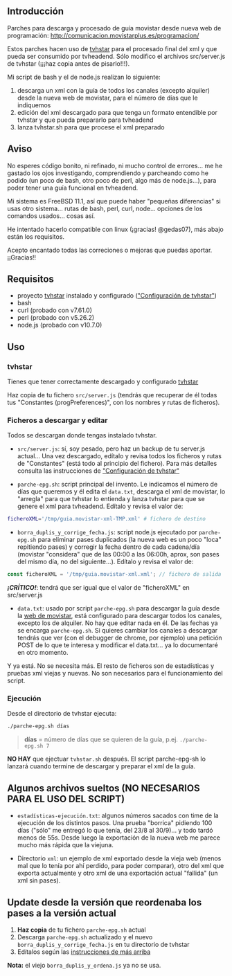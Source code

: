 ## Introducción
Parches para descarga y procesado de guía movistar desde nueva web de programación: http://comunicacion.movistarplus.es/programacion/

Estos parches hacen uso de [tvhstar](https://github.com/LuisPalacios/tvhstar) para el procesado final del xml y que pueda ser consumido por tvheadend. Sólo modifico el archivos src/server.js de tvhstar (¡¡¡haz copia antes de pisarlo!!!).

Mi script de bash y el de node.js realizan lo siguiente:

1. descarga un xml con la guía de todos los canales (excepto alquiler) desde la nueva web de movistar, para el número de días que le indiquemos
2. edición del xml descargado para que tenga un formato entendible por tvhstar y que pueda prepararlo para tvheadend
3. lanza tvhstar.sh para que procese el xml preparado

## Aviso
No esperes código bonito, ni refinado, ni mucho control de errores... me he gastado los ojos investigando, comprendiendo y parcheando como he podido (un poco de bash, otro poco de perl, algo más de node.js...), para poder tener una guía funcional en tvheadend.

Mi sistema es FreeBSD 11.1, así que puede haber "pequeñas diferencias" si usas otro sistema... rutas de bash, perl, curl, node... opciones de los comandos usados... cosas así.

He intentado hacerlo compatible con linux (¡gracias! @gedas07), más abajo están los requisitos.

Acepto encantado todas las correciones o mejoras que puedas aportar. ¡¡Gracias!!

## Requisitos
- proyecto [tvhstar](https://github.com/LuisPalacios/tvhstar) instalado y configurado (["Configuración de tvhstar"](https://github.com/LuisPalacios/tvhstar/blob/master/README.md#configuraci%C3%B3n))
- bash
- curl (probado con v7.61.0)
- perl (probado con v5.26.2)
- node.js (probado con v10.7.0)

## Uso

### tvhstar
Tienes que tener correctamente descargado y configurado [tvhstar](https://github.com/LuisPalacios/tvhstar)

Haz copia de tu fichero `src/server.js` (tendrás que recuperar de él todas tus "Constantes (progPreferences)", con los nombres y rutas de ficheros).

### Ficheros a descargar y editar
Todos se descargan donde tengas instalado tvhstar.

- `src/server.js`: sí, soy pesado, pero haz un backup de tu server.js actual... Una vez descargado, edítalo y revisa todos los ficheros y rutas de "Constantes" (está todo al principio del fichero). Para más detalles consulta las instrucciones de ["Configuración de tvhstar"](https://github.com/LuisPalacios/tvhstar/blob/master/README.md#configuraci%C3%B3n)

- `parche-epg.sh`: script principal del invento. Le indicamos el número de días que queremos y él edita el `data.txt`, descarga el xml de movistar, lo "arregla" para que tvhstar lo entienda y lanza tvhstar para que se genere el xml para tvheadend. Edítalo y revisa el valor de:

```bash
ficheroXML='/tmp/guia.movistar-xml-TMP.xml' # fichero de destino
```

- `borra_duplis_y_corrige_fecha.js`: script node.js ejecutado por `parche-epg.sh` para eliminar pases duplicados (la nueva web es un poco "loca" repitiendo pases) y corregir la fecha dentro de cada cadena/día (movistar "considera" que de las 00:00 a las 06:00h, aprox, son pases del mismo día, no del siguiente...). Edítalo y revisa el valor de:

```javascript
const ficheroXML = '/tmp/guia.movistar-xml.xml'; // fichero de salida
```
		
**_¡CRÍTICO!_**:   tendrá que ser igual que el valor de "ficheroXML" en src/server.js
 
- `data.txt`: usado por script `parche-epg.sh` para descargar la guía desde la [web de movistar](http://comunicacion.movistarplus.es/programacion/), está configurado para descargar todos los canales, excepto los de alquiler. No hay que editar nada en él. De las fechas ya se encarga `parche-epg.sh`. Si quieres cambiar los canales a descargar tendrás que ver (con el debugger de chrome, por ejemplo) una petición POST de lo que te interesa y modificar el data.txt... ya lo documentaré en otro momento.

Y ya está. No se necesita más. El resto de ficheros son de estadísticas y pruebas xml viejas y nuevas. No son necesarios para el funcionamiento del script.

### Ejecución
Desde el directorio de tvhstar ejecuta:

```bash
./parche-epg.sh días
```
 
> **días** = número de días que se quieren de la guía, p.ej. `./parche-epg.sh 7`

**NO HAY** que ejectuar `tvhstar.sh` después. El script parche-epg-sh lo lanzará cuando termine de descargar y preparar el xml de la guía.


## Algunos archivos sueltos (NO NECESARIOS PARA EL USO DEL SCRIPT)
- `estadísticas-ejecución.txt`: algunos números sacados con time de la ejecución de los distintos pasos. Una prueba "borrica" pidiendo 100 días ("sólo" me entregó lo que tenía, del 23/8 al 30/9)... y todo tardó menos de 55s. Desde luego la exportación de la nueva web me parece mucho más rápida que la viejuna.

- Directorio `xml`: un ejemplo de xml exportado desde la vieja web (menos mal que lo tenía por ahí perdido, para poder comparar), otro del xml que exporta actualmente y otro xml de una exportación actual "fallida" (un xml sin pases).

## Update desde la versión que reordenaba los pases a la versión actual
1. **Haz copia** de tu fichero `parche-epg.sh` actual
2. Descarga `parche-epg.sh` actualizado y el nuevo `borra_duplis_y_corrige_fecha.js` en tu directorio de tvhstar
3. Edítalos según las [instrucciones de más arriba](#ficheros-a-descargar-y-editar)

**Nota:** el viejo `borra_duplis_y_ordena.js` ya no se usa.